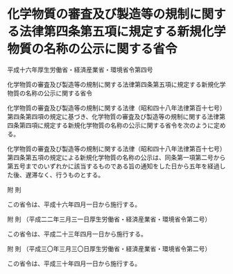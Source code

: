 # 化学物質の審査及び製造等の規制に関する法律第四条第五項に規定する新規化学物質の名称の公示に関する省令

平成十六年厚生労働省・経済産業省・環境省令第四号

化学物質の審査及び製造等の規制に関する法律第四条第五項に規定する新規化学物質の名称の公示に関する省令

化学物質の審査及び製造等の規制に関する法律（昭和四十八年法律第百十七号）第四条第四項の規定に基づき、化学物質の審査及び製造等の規制に関する法律第四条第四項に規定する新規化学物質の名称の公示に関する省令を次のように定める。

化学物質の審査及び製造等の規制に関する法律（昭和四十八年法律第百十七号）第四条第五項の規定による新規化学物質の名称の公示は、同条第一項第二号から第五号までのいずれかに該当するものである旨の通知をした日から五年を経過した後、遅滞なく、行うものとする。

附 則

この省令は、平成十六年四月一日から施行する。

附 則 （平成二二年三月三一日厚生労働省・経済産業省・環境省令第二号）

この省令は、平成二十三年四月一日から施行する。

附 則 （平成三〇年三月三〇日厚生労働省・経済産業省・環境省令第二号）

この省令は、平成三十年四月一日から施行する。
